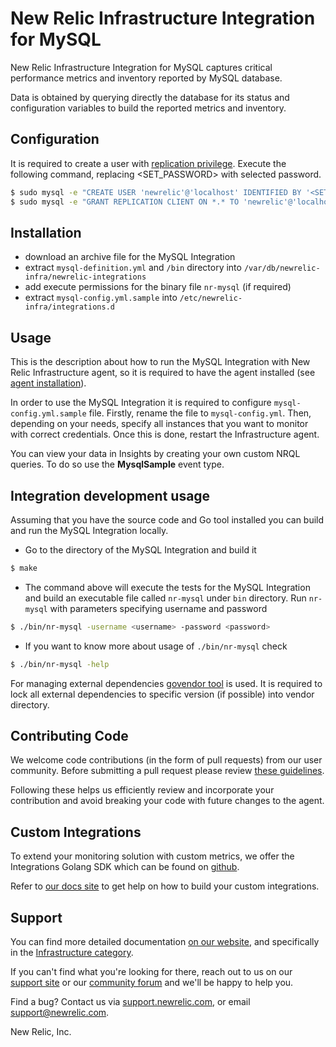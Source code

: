 # New Relic Infrastructure Integration for MySQL
New Relic Infrastructure Integration for MySQL captures critical performance metrics and inventory reported by MySQL database.

Data is obtained by querying directly the database for its status and configuration variables to build the reported metrics and inventory.

<!---
See [metrics]() or [inventory]() for more details about collected data and review [dashboard]() in order to know how the data is presented.
--->

## Configuration
It is required to create a user with [replication privilege](https://dev.mysql.com/doc/refman/5.7/en/privileges-provided.html#priv_replication-client). Execute the following command, replacing \<SET_PASSWORD> with selected password.
```bash
$ sudo mysql -e "CREATE USER 'newrelic'@'localhost' IDENTIFIED BY '<SET_PASSWORD>';"
$ sudo mysql -e "GRANT REPLICATION CLIENT ON *.* TO 'newrelic'@'localhost' WITH MAX_USER_CONNECTIONS 5;"
```

## Installation
* download an archive file for the MySQL Integration
* extract `mysql-definition.yml` and `/bin` directory into `/var/db/newrelic-infra/newrelic-integrations`
* add execute permissions for the binary file `nr-mysql` (if required)
* extract `mysql-config.yml.sample` into `/etc/newrelic-infra/integrations.d`

## Usage
This is the description about how to run the MySQL Integration with New Relic Infrastructure agent, so it is required to have the agent installed (see [agent installation](https://docs.newrelic.com/docs/infrastructure/new-relic-infrastructure/installation/install-infrastructure-linux)).

In order to use the MySQL Integration it is required to configure `mysql-config.yml.sample` file. Firstly, rename the file to `mysql-config.yml`. Then, depending on your needs, specify all instances that you want to monitor with correct credentials. Once this is done, restart the Infrastructure agent.

You can view your data in Insights by creating your own custom NRQL queries. To do so use the **MysqlSample** event type.

## Integration development usage
Assuming that you have the source code and Go tool installed you can build and run the MySQL Integration locally.
* Go to the directory of the MySQL Integration and build it
```bash
$ make
```
* The command above will execute the tests for the MySQL Integration and build an executable file called `nr-mysql` under `bin` directory. Run `nr-mysql` with parameters specifying username and password
```bash
$ ./bin/nr-mysql -username <username> -password <password>
```
* If you want to know more about usage of `./bin/nr-mysql` check
```bash
$ ./bin/nr-mysql -help
```

For managing external dependencies [govendor tool](https://github.com/kardianos/govendor) is used. It is required to lock all external dependencies to specific version (if possible) into vendor directory.

## Contributing Code

We welcome code contributions (in the form of pull requests) from our user
community. Before submitting a pull request please review [these guidelines](https://github.com/newrelic/nri-mysql/blob/master/CONTRIBUTING.md).

Following these helps us efficiently review and incorporate your contribution
and avoid breaking your code with future changes to the agent.

## Custom Integrations

To extend your monitoring solution with custom metrics, we offer the Integrations
Golang SDK which can be found on [github](https://github.com/newrelic/infra-integrations-sdk).

Refer to [our docs site](https://docs.newrelic.com/docs/infrastructure/integrations-sdk/get-started/intro-infrastructure-integrations-sdk)
to get help on how to build your custom integrations.

## Support

You can find more detailed documentation [on our website](http://newrelic.com/docs),
and specifically in the [Infrastructure category](https://docs.newrelic.com/docs/infrastructure).

If you can't find what you're looking for there, reach out to us on our [support
site](http://support.newrelic.com/) or our [community forum](http://forum.newrelic.com)
and we'll be happy to help you.

Find a bug? Contact us via [support.newrelic.com](http://support.newrelic.com/),
or email support@newrelic.com.

New Relic, Inc.
